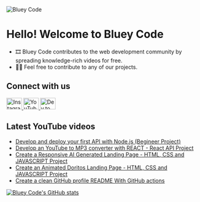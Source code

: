 ![Bluey Code](https://i.imgur.com/rBhrS8S.png)

# Hello! Welcome to Bluey Code

* 🎞 Bluey Code contributes to the web development community by spreading knowledge-rich videos for free.
* 👨‍💻 Feel free to contribute to any of our projects.

## Connect with us

<p>
    <a href="https://instagram.com/blueycode">
    <img
        src="https://raw.githubusercontent.com/rahuldkjain/github-profile-readme-generator/master/src/images/icons/Social/instagram.svg"
        alt="Instagram"
        height="30"
        width="40"
    />
    </a>
    <a href="https://www.youtube.com/@blueycode">
    <img
        src="https://raw.githubusercontent.com/rahuldkjain/github-profile-readme-generator/master/src/images/icons/Social/youtube.svg"
        alt="YouTube"
        height="30"
        width="40"
    />
    </a>
    <a href="https://dev.to/blueycode">
    <img
        src="https://raw.githubusercontent.com/rahuldkjain/github-profile-readme-generator/master/src/images/icons/Social/devto.svg"
        alt="Dev.to"
        height="30"
        width="40"
    />
    </a>
<p>

## Latest YouTube videos

<!-- YouTube video list only show up on GitHub, not on local development -->

<!-- BLOG-POST-LIST:START -->
- [Develop and deploy your first API with Node.js &lpar;Begineer Project&rpar;](https://www.youtube.com/watch?v=6jnx2ZCRRrg)
- [Develop an YouTube to MP3 converter with REACT - React API Project](https://www.youtube.com/watch?v=Vna2IwPl4Kk)
- [Create a Responsive AI Generated Landing Page - HTML, CSS and JAVASCRIPT Project](https://www.youtube.com/watch?v=iZq4cjR5M6w)
- [Create an Animated Doritos Landing Page - HTML, CSS and JAVASCRIPT Project](https://www.youtube.com/watch?v=wq4ZCvMiyfA)
- [Create a clean GitHub profile README With GitHub actions](https://www.youtube.com/watch?v=COLLcLNNm1E)
<!-- BLOG-POST-LIST:END -->

[![Bluey Code's GitHub stats](https://github-readme-stats.vercel.app/api?username=blueycode&theme=dark&hide_border=true&show_icons=true)](https://github.com/anuraghazra/github-readme-stats)
